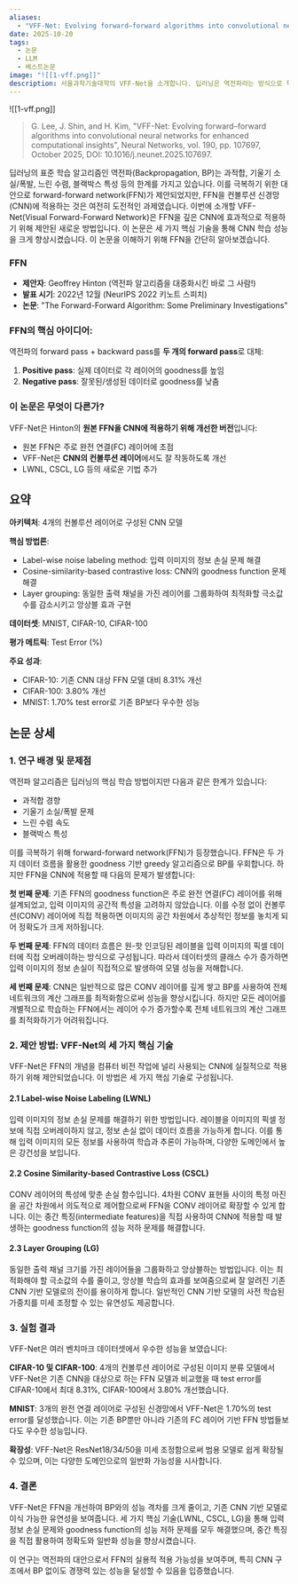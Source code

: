 ```yaml
---
aliases:
  - "VFF-Net: Evolving forward–forward algorithms into convolutional neural networks for enhanced computational insights"
date: 2025-10-20
tags:
  - 논문
  - LLM
  - 베스트논문
image: "![[1-vff.png]]"
description: 서울과학기술대학의 VFF-Net을 소개합니다. 딥러닝은 역전파라는 방식으로 학습하는 것이 기본입니다. 역전파 알고리즘을 제안한 제프리 힌턴은 딥러닝 대부로 불리며 모든 현대 AI의 기초를 마련한 인물입니다. 제프리 힌턴은 역전파가 아닌 새로운 학습 알고리즘을 2022년에 발표했습니다. 이것이 FFN인데요, 실제 학습에 적용하기에는 복잡한 네트워크에 잘 맞지 않고, 특히 CNN과 어울리지 않았습니다. 이 문제를 한국에서 해결합니다. 방대한 계산량이 필요한 역전파 대신 FFN의 성능을 끌어올려 실제로 사용할 수 있는 알고리즘으로 만든 것입니다.
---
```

![[1-vff.png]]



> G. Lee, J. Shin, and H. Kim, "VFF-Net: Evolving forward–forward algorithms into convolutional neural networks for enhanced computational insights", Neural Networks, vol. 190, pp. 107697, October 2025, DOI: 10.1016/j.neunet.2025.107697.

딥러닝의 표준 학습 알고리즘인 역전파(Backpropagation, BP)는 과적합, 기울기 소실/폭발, 느린 수렴, 블랙박스 특성 등의 한계를 가지고 있습니다. 이를 극복하기 위한 대안으로 forward-forward network(FFN)가 제안되었지만, FFN을 컨볼루션 신경망(CNN)에 적용하는 것은 여전히 도전적인 과제였습니다. 이번에 소개할 VFF-Net(Visual Forward-Forward Network)은 FFN을 깊은 CNN에 효과적으로 적용하기 위해 제안된 새로운 방법입니다. 이 논문은 세 가지 핵심 기술을 통해 CNN 학습 성능을 크게 향상시켰습니다. 이 논문을 이해하기 위해 FFN을 간단히 알아보겠습니다.
### FFN

- **제안자**: Geoffrey Hinton (역전파 알고리즘을 대중화시킨 바로 그 사람!)
- **발표 시기**: 2022년 12월 (NeurIPS 2022 키노트 스피치)
- **논문**: "The Forward-Forward Algorithm: Some Preliminary Investigations"

### FFN의 핵심 아이디어:

역전파의 forward pass + backward pass를 **두 개의 forward pass**로 대체:

1. **Positive pass**: 실제 데이터로 각 레이어의 goodness를 높임
2. **Negative pass**: 잘못된/생성된 데이터로 goodness를 낮춤

### 이 논문은 무엇이 다른가?

VFF-Net은 Hinton의 **원본 FFN을 CNN에 적용하기 위해 개선한 버전**입니다:

- 원본 FFN은 주로 완전 연결(FC) 레이어에 초점
- VFF-Net은 **CNN의 컨볼루션 레이어**에서도 잘 작동하도록 개선
- LWNL, CSCL, LG 등의 새로운 기법 추가

## 요약

**아키텍처**: 4개의 컨볼루션 레이어로 구성된 CNN 모델

**핵심 방법론**:

- Label-wise noise labeling method: 입력 이미지의 정보 손실 문제 해결
- Cosine-similarity-based contrastive loss: CNN의 goodness function 문제 해결
- Layer grouping: 동일한 출력 채널을 가진 레이어를 그룹화하여 최적화할 극소값 수를 감소시키고 앙상블 효과 구현

**데이터셋**: MNIST, CIFAR-10, CIFAR-100

**평가 메트릭**: Test Error (%)

**주요 성과**:

- CIFAR-10: 기존 CNN 대상 FFN 모델 대비 8.31% 개선
- CIFAR-100: 3.80% 개선
- MNIST: 1.70% test error로 기존 BP보다 우수한 성능

## 논문 상세

### 1. 연구 배경 및 문제점

역전파 알고리즘은 딥러닝의 핵심 학습 방법이지만 다음과 같은 한계가 있습니다:

- 과적합 경향
- 기울기 소실/폭발 문제
- 느린 수렴 속도
- 블랙박스 특성

이를 극복하기 위해 forward-forward network(FFN)가 등장했습니다. FFN은 두 가지 데이터 흐름을 활용한 goodness 기반 greedy 알고리즘으로 BP를 우회합니다. 하지만 FFN을 CNN에 적용할 때 다음의 문제가 발생합니다:

**첫 번째 문제**: 기존 FFN의 goodness function은 주로 완전 연결(FC) 레이어를 위해 설계되었고, 입력 이미지의 공간적 특성을 고려하지 않았습니다. 이를 수정 없이 컨볼루션(CONV) 레이어에 직접 적용하면 이미지의 공간 차원에서 추상적인 정보를 놓치게 되어 정확도가 크게 저하됩니다.

**두 번째 문제**: FFN의 데이터 흐름은 원-핫 인코딩된 레이블을 입력 이미지의 픽셀 데이터에 직접 오버레이하는 방식으로 구성됩니다. 따라서 데이터셋의 클래스 수가 증가하면 입력 이미지의 정보 손실이 직접적으로 발생하여 모델 성능을 저해합니다.

**세 번째 문제**: CNN은 일반적으로 많은 CONV 레이어를 깊게 쌓고 BP를 사용하여 전체 네트워크의 계산 그래프를 최적화함으로써 성능을 향상시킵니다. 하지만 모든 레이어를 개별적으로 학습하는 FFN에서는 레이어 수가 증가할수록 전체 네트워크의 계산 그래프를 최적화하기가 어려워집니다.

### 2. 제안 방법: VFF-Net의 세 가지 핵심 기술

VFF-Net은 FFN의 개념을 컴퓨터 비전 작업에 널리 사용되는 CNN에 실질적으로 적용하기 위해 제안되었습니다. 이 방법은 세 가지 핵심 기술로 구성됩니다.

#### 2.1 Label-wise Noise Labeling (LWNL)

입력 이미지의 정보 손실 문제를 해결하기 위한 방법입니다. 레이블을 이미지의 픽셀 정보에 직접 오버레이하지 않고, 정보 손실 없이 데이터 흐름을 가능하게 합니다. 이를 통해 입력 이미지의 모든 정보를 사용하여 학습과 추론이 가능하며, 다양한 도메인에서 높은 강건성을 보입니다.

#### 2.2 Cosine Similarity-based Contrastive Loss (CSCL)

CONV 레이어의 특성에 맞춘 손실 함수입니다. 4차원 CONV 표현들 사이의 특정 마진을 공간 차원에서 의도적으로 제어함으로써 FFN을 CONV 레이어로 확장할 수 있게 합니다. 이는 중간 특징(intermediate features)을 직접 사용하여 CNN에 적용할 때 발생하는 goodness function의 성능 저하 문제를 해결합니다.

#### 2.3 Layer Grouping (LG)

동일한 출력 채널 크기를 가진 레이어들을 그룹화하고 앙상블하는 방법입니다. 이는 최적화해야 할 극소값의 수를 줄이고, 앙상블 학습의 효과를 보여줌으로써 잘 알려진 기존 CNN 기반 모델로의 전이를 용이하게 합니다. 일반적인 CNN 기반 모델의 사전 학습된 가중치를 미세 조정할 수 있는 유연성도 제공합니다.

### 3. 실험 결과

VFF-Net은 여러 벤치마크 데이터셋에서 우수한 성능을 보였습니다:

**CIFAR-10 및 CIFAR-100**: 4개의 컨볼루션 레이어로 구성된 이미지 분류 모델에서 VFF-Net은 기존 CNN을 대상으로 하는 FFN 모델과 비교했을 때 test error를 CIFAR-10에서 최대 8.31%, CIFAR-100에서 3.80% 개선했습니다.

**MNIST**: 3개의 완전 연결 레이어로 구성된 신경망에서 VFF-Net은 1.70%의 test error를 달성했습니다. 이는 기존 BP뿐만 아니라 기존의 FC 레이어 기반 FFN 방법들보다도 우수한 성능입니다.

**확장성**: VFF-Net은 ResNet18/34/50을 미세 조정함으로써 범용 모델로 쉽게 확장될 수 있으며, 이는 다양한 도메인으로의 일반화 가능성을 시사합니다.

### 4. 결론

VFF-Net은 FFN을 개선하여 BP와의 성능 격차를 크게 줄이고, 기존 CNN 기반 모델로 이식 가능한 유연성을 보여줍니다. 세 가지 핵심 기술(LWNL, CSCL, LG)을 통해 입력 정보 손실 문제와 goodness function의 성능 저하 문제를 모두 해결했으며, 중간 특징을 직접 활용하여 정확도와 일반화 성능을 향상시켰습니다.

이 연구는 역전파의 대안으로서 FFN의 실용적 적용 가능성을 보여주며, 특히 CNN 구조에서 BP 없이도 경쟁력 있는 성능을 달성할 수 있음을 입증했습니다.